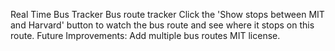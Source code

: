Real Time Bus Tracker
Bus route tracker
Click the 'Show stops between MIT and Harvard' button to watch the bus route and see where it stops on this route. 
Future Improvements: Add multiple bus routes
MIT license.